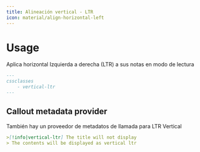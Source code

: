 ```yaml
---
title: Alineación vertical - LTR
icon: material/align-horizontal-left
---
```


# Usage

Aplica horizontal Izquierda a derecha (LTR) a sus notas en modo de lectura

```md
---
cssclasses
    - vertical-ltr
---
```

## Callout metadata provider

También hay un proveedor de metadatos de llamada para LTR Vertical

```md
>[!info|vertical-ltr] The title will not display
> The contents will be displayed as vertical ltr
```

